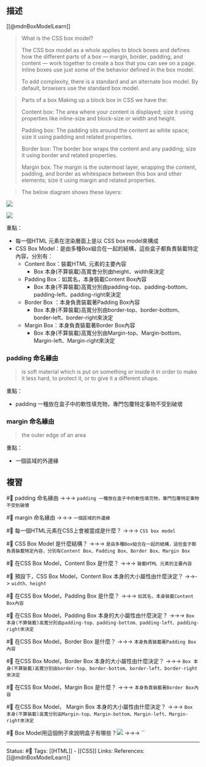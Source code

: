 ## 描述

[[@mdnBoxModelLearn]]

> What is the CSS box model?
>
> The CSS box model as a whole applies to block boxes and defines how the different parts of a box — margin, border, padding, and content — work together to create a box that you can see on a page. Inline boxes use just some of the behavior defined in the box model.
>
> To add complexity, there is a standard and an alternate box model. By default, browsers use the standard box model.


>Parts of a box
> Making up a block box in CSS we have the:
>
>Content box: The area where your content is displayed; size it using properties like inline-size and block-size or width and height.
>
> Padding box: The padding sits around the content as white space; size it using padding and related properties.
>
> Border box: The border box wraps the content and any padding; size it using border and related properties.
   > 
>Margin box: The margin is the outermost layer, wrapping the content, padding, and border as whitespace between this box and other elements; size it using margin and related properties.

> The below diagram shows these layers:

![](https://developer.mozilla.org/en-US/docs/Learn/CSS/Building_blocks/The_box_model/box-model.png)

![](https://res.cloudinary.com/dqfxgtyoi/image/upload/v1662472122/blog/css/box-model/box-model-outline_bamp7e.png)


重點：
- 每一個HTML 元素在渲染層面上是以 CSS box model來構成
- CSS Box Model：是由多種Box組合在一起的結構，這些盒子都負責裝載特定內容，分別有：
	- Content Box：裝載HTML 元素的主要內容
		- Box 本身(不算裝載)高寬會分別由height、width來決定
	- Padding Box：如其名，本身裝載Content Box內容
		- Box 本身(不算裝載)高寬分別由padding-top、padding-bottom、padding-left、padding-right來決定
	- Border Box ：本身負責裝載著Padding Box內容
		- Box 本身(不算裝載)高寬分別由border-top、border-bottom、border-left、border-right來決定
	- Margin Box：本身負責裝載著Border Box內容
		- Box 本身(不算裝載)高寬分別由Margin-top、Margin-bottom、Margin-left、Margin-right來決定





### padding 命名緣由

> is soft material which is put on something or inside it in order to make it less hard, to protect it, or to give it a different shape. 

重點：
- padding 一種放在盒子中的軟性填充物，專門包覆特定事物不受到破壞

### margin 命名緣由

> the outer edge of an area

重點：
- 一個區域的外邊緣


## 複習

#🧠 padding 命名緣由 ->->-> `padding 一種放在盒子中的軟性填充物，專門包覆特定事物不受到破壞`
<!--SR:!2022-10-06,19,250-->

#🧠 margin 命名緣由 ->->-> `一個區域的外邊緣`
<!--SR:!2022-10-02,15,230-->

#🧠 每一個HTML元素在CSS上會被當成是什麼？ ->->-> `CSS box model`
<!--SR:!2022-09-24,5,249-->


#🧠 CSS Box Model 是什麼結構？ ->->-> `是由多種Box組合在一起的結構，這些盒子都負責裝載特定內容，分別有Content Box、Padding Box、Border Box、Margin Box`
<!--SR:!2022-10-17,28,250-->

#🧠 在CSS Box Model，Content Box 是什麼？ ->->-> `裝載HTML 元素的主要內容`
<!--SR:!2022-10-02,17,250-->


#🧠 預設下，CSS Box Model，Content Box 本身的大小屬性由什麼決定？ ->->-> `width、height`
<!--SR:!2022-10-10,23,250-->


#🧠 在CSS Box Model，Padding Box 是什麼？ ->->-> `如其名，本身裝載Content Box內容`
<!--SR:!2022-10-17,28,250-->


#🧠 在CSS Box Model，Padding Box  本身的大小屬性由什麼決定？ ->->-> `Box 本身(不算裝載)高寬分別由padding-top、padding-bottom、padding-left、padding-right來決定`
<!--SR:!2022-10-05,19,250-->


#🧠 在CSS Box Model，Border Box 是什麼？ ->->-> `本身負責裝載著Padding Box內容`
<!--SR:!2022-10-17,28,250-->


#🧠 在CSS Box Model，Border Box  本身的大小屬性由什麼決定？ ->->-> `Box 本身(不算裝載)高寬分別由border-top、border-bottom、border-left、border-right來決定`
<!--SR:!2022-10-14,26,250-->

#🧠 在CSS Box Model，Margin Box 是什麼？ ->->-> `本身負責裝載著Border Box內容`
<!--SR:!2022-10-06,20,250-->


#🧠 在CSS Box Model， Margin Box  本身的大小屬性由什麼決定？ ->->-> `Box 本身(不算裝載)高寬分別由Margin-top、Margin-bottom、Margin-left、Margin-right來決定`
<!--SR:!2022-10-15,26,250-->

#🧠 Box Model用這個例子來說明盒子有哪些？![](https://res.cloudinary.com/dqfxgtyoi/image/upload/v1662475900/blog/css/box-model/box-model-question_abqeis.png) ->->-> ``
<!--SR:!2022-10-17,28,250-->



---
Status: #🌱 
Tags:
[[HTML]] - [[CSS]]
Links:
References:
[[@mdnBoxModelLearn]]